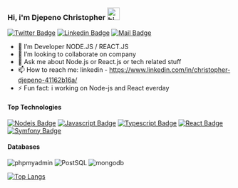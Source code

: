### Hi, i'm Djepeno Christopher <img src="https://user-images.githubusercontent.com/1303154/88677602-1635ba80-d120-11ea-84d8-d263ba5fc3c0.gif" width="28px" alt="hi">

[![Twitter Badge](https://img.shields.io/badge/-@DjepenoC-1ca0f2?style=flat&labelColor=1ca0f1&logo=twitter&logoColor=white&link=https://twitter.com/DjepenoC)](https://twitter.com/DjepenoC) [![Linkedin Badge](https://img.shields.io/badge/-Christopher-0e76a8?style=flat&labelColor=0e76a8&logo=linkedin&logoColor=white)](https://www.linkedin.com/in/christopher-djepeno-41162b16a//) [![Mail Badge](https://img.shields.io/badge/-@Cdjepeno-e84393?style=flat&labelColor=e84393&logo=instagram&logoColor=white)](https://instagram.com/cdjepeno) 

- 🌱 I’m Developer NODE.JS / REACT.JS
- 👯 I’m looking to collaborate on company
- 💬 Ask me about Node.js or React.js or tech related stuff 
- 📫 How to reach me: linkedin - https://www.linkedin.com/in/christopher-djepeno-41162b16a/
- ⚡ Fun fact: i working on Node-js and React everday


#### Top Technologies

<!-- TODO: Make technologies links takes you to repositories -->

[![Nodejs Badge](https://img.shields.io/badge/-Node.js-3C873A?style=for-the-badge&labelColor=black&logo=node.js&logoColor=3C873A)](#)
 [![Javascript Badge](https://img.shields.io/badge/-Javascript-F0DB4F?style=for-the-badge&labelColor=black&logo=javascript&logoColor=F0DB4F)](#) 
 [![Typescript Badge](https://img.shields.io/badge/-Typescript-007acc?style=for-the-badge&labelColor=black&logo=typescript&logoColor=007acc)](#)
 [![React Badge](https://img.shields.io/badge/-React-61DBFB?style=for-the-badge&labelColor=black&logo=react&logoColor=61DBFB)](#)
 [![Symfony Badge](https://img.shields.io/badge/-Symfony-black?style=for-the-badge&labelColor=black&logo=symfony&logoColor=white)](#)


#### Databases
![phpmyadmin](https://user-images.githubusercontent.com/43074465/111558470-18bc5180-878f-11eb-8bbf-19a79702ca22.png)
![PostSQL](https://user-images.githubusercontent.com/43074465/111558618-68028200-878f-11eb-807f-512178f68e9e.png)
![mongodb](https://user-images.githubusercontent.com/43074465/111559084-2c1bec80-8790-11eb-940a-53b9213c7373.jpg)

[![Top Langs](https://github-readme-stats.vercel.app/api/top-langs/?username=CDjepeno&theme=gotham&layout=compact)](https://github.com/anuraghazra/github-readme-stats)




